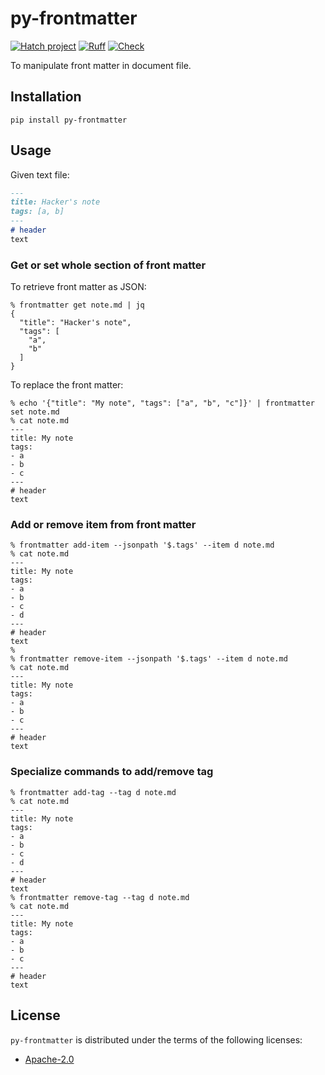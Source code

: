 # py-frontmatter

[![Hatch project](https://img.shields.io/badge/%F0%9F%A5%9A-Hatch-4051b5.svg)](https://github.com/pypa/hatch)
[![Ruff](https://img.shields.io/endpoint?url=https://raw.githubusercontent.com/charliermarsh/ruff/main/assets/badge/v2.json)](https://github.com/astral-sh/ruff)
[![Check](https://github.com/koyeung/py-frontmatter/actions/workflows/check.yml/badge.svg)](https://github.com/koyeung/py-frontmatter/actions/workflows/check.yml)

To manipulate front matter in document file.

## Installation

```shell
pip install py-frontmatter
```

## Usage

Given text file:

```markdown
---
title: Hacker's note
tags: [a, b]
---
# header
text
```

### Get or set whole section of front matter

To retrieve front matter as JSON:

```commandline
% frontmatter get note.md | jq
{
  "title": "Hacker's note",
  "tags": [
    "a",
    "b"
  ]
}
```

To replace the front matter:

```commandline
% echo '{"title": "My note", "tags": ["a", "b", "c"]}' | frontmatter set note.md
% cat note.md
---
title: My note
tags:
- a
- b
- c
---
# header
text
```

### Add or remove item from front matter

```commandline
% frontmatter add-item --jsonpath '$.tags' --item d note.md
% cat note.md
---
title: My note
tags:
- a
- b
- c
- d
---
# header
text
%
% frontmatter remove-item --jsonpath '$.tags' --item d note.md
% cat note.md
---
title: My note
tags:
- a
- b
- c
---
# header
text
```

### Specialize commands to add/remove tag

```commandline
% frontmatter add-tag --tag d note.md
% cat note.md
---
title: My note
tags:
- a
- b
- c
- d
---
# header
text
% frontmatter remove-tag --tag d note.md
% cat note.md
---
title: My note
tags:
- a
- b
- c
---
# header
text
```

## License

`py-frontmatter` is distributed under the terms of the following licenses:

- [Apache-2.0](https://spdx.org/licenses/Apache-2.0.html)
